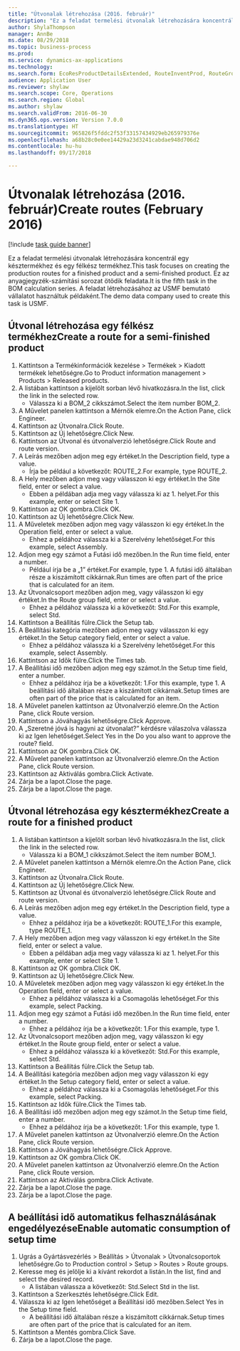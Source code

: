 ```yaml
--- 
title: "Útvonalak létrehozása (2016. február)"
description: "Ez a feladat termelési útvonalak létrehozására koncentrál egy késztermékhez és egy félkész termékhez."
author: ShylaThompson
manager: AnnBe
ms.date: 08/29/2018
ms.topic: business-process
ms.prod: 
ms.service: dynamics-ax-applications
ms.technology: 
ms.search.form: EcoResProductDetailsExtended, RouteInventProd, RouteGroup
audience: Application User
ms.reviewer: shylaw
ms.search.scope: Core, Operations
ms.search.region: Global
ms.author: shylaw
ms.search.validFrom: 2016-06-30
ms.dyn365.ops.version: Version 7.0.0
ms.translationtype: HT
ms.sourcegitcommit: 965826f5fddc2f53f33157434929eb265979376e
ms.openlocfilehash: a68b28c0e0ee14429a23d3241cabdae948d706d2
ms.contentlocale: hu-hu
ms.lasthandoff: 09/17/2018

---
```

# <a name="create-routes-february-2016"></a><span data-ttu-id="60dd2-103">Útvonalak létrehozása (2016. február)</span><span class="sxs-lookup"><span data-stu-id="60dd2-103">Create routes (February 2016)</span></span>

[!include [task guide banner](../../includes/task-guide-banner.md)]

<span data-ttu-id="60dd2-104">Ez a feladat termelési útvonalak létrehozására koncentrál egy késztermékhez és egy félkész termékhez.</span><span class="sxs-lookup"><span data-stu-id="60dd2-104">This task focuses on creating the production routes for a finished product and a semi-finished product.</span></span> <span data-ttu-id="60dd2-105">Ez az anyagjegyzék-számítási sorozat ötödik feladata.</span><span class="sxs-lookup"><span data-stu-id="60dd2-105">It is the fifth task in the BOM calculation series.</span></span> <span data-ttu-id="60dd2-106">A feladat létrehozásához az USMF bemutató vállalatot használtuk példaként.</span><span class="sxs-lookup"><span data-stu-id="60dd2-106">The demo data company used to create this task is USMF.</span></span>


## <a name="create-a-route-for-a-semi-finished-product"></a><span data-ttu-id="60dd2-107">Útvonal létrehozása egy félkész termékhez</span><span class="sxs-lookup"><span data-stu-id="60dd2-107">Create a route for a semi-finished product</span></span>
1. <span data-ttu-id="60dd2-108">Kattintson a Termékinformációk kezelése > Termékek > Kiadott termékek lehetőségre.</span><span class="sxs-lookup"><span data-stu-id="60dd2-108">Go to Product information management > Products > Released products.</span></span>
2. <span data-ttu-id="60dd2-109">A listában kattintson a kijelölt sorban lévő hivatkozásra.</span><span class="sxs-lookup"><span data-stu-id="60dd2-109">In the list, click the link in the selected row.</span></span>
    * <span data-ttu-id="60dd2-110">Válassza ki a BOM_2 cikkszámot.</span><span class="sxs-lookup"><span data-stu-id="60dd2-110">Select the item number BOM_2.</span></span>  
3. <span data-ttu-id="60dd2-111">A Művelet panelen kattintson a Mérnök elemre.</span><span class="sxs-lookup"><span data-stu-id="60dd2-111">On the Action Pane, click Engineer.</span></span>
4. <span data-ttu-id="60dd2-112">Kattintson az Útvonalra.</span><span class="sxs-lookup"><span data-stu-id="60dd2-112">Click Route.</span></span>
5. <span data-ttu-id="60dd2-113">Kattintson az Új lehetőségre.</span><span class="sxs-lookup"><span data-stu-id="60dd2-113">Click New.</span></span>
6. <span data-ttu-id="60dd2-114">Kattintson az Útvonal és útvonalverzió lehetőségre.</span><span class="sxs-lookup"><span data-stu-id="60dd2-114">Click Route and route version.</span></span>
7. <span data-ttu-id="60dd2-115">A Leírás mezőben adjon meg egy értéket.</span><span class="sxs-lookup"><span data-stu-id="60dd2-115">In the Description field, type a value.</span></span>
    * <span data-ttu-id="60dd2-116">Írja be például a következőt: ROUTE_2.</span><span class="sxs-lookup"><span data-stu-id="60dd2-116">For example, type ROUTE_2.</span></span>  
8. <span data-ttu-id="60dd2-117">A Hely mezőben adjon meg vagy válasszon ki egy értéket.</span><span class="sxs-lookup"><span data-stu-id="60dd2-117">In the Site field, enter or select a value.</span></span>
    * <span data-ttu-id="60dd2-118">Ebben a példában adja meg vagy válassza ki az 1. helyet.</span><span class="sxs-lookup"><span data-stu-id="60dd2-118">For this example, enter or select Site 1.</span></span>  
9. <span data-ttu-id="60dd2-119">Kattintson az OK gombra.</span><span class="sxs-lookup"><span data-stu-id="60dd2-119">Click OK.</span></span>
10. <span data-ttu-id="60dd2-120">Kattintson az Új lehetőségre.</span><span class="sxs-lookup"><span data-stu-id="60dd2-120">Click New.</span></span>
11. <span data-ttu-id="60dd2-121">A Műveletek mezőben adjon meg vagy válasszon ki egy értéket.</span><span class="sxs-lookup"><span data-stu-id="60dd2-121">In the Operation field, enter or select a value.</span></span>
    * <span data-ttu-id="60dd2-122">Ehhez a példához válassza ki a Szerelvény lehetőséget.</span><span class="sxs-lookup"><span data-stu-id="60dd2-122">For this example, select Assembly.</span></span>  
12. <span data-ttu-id="60dd2-123">Adjon meg egy számot a Futási idő mezőben.</span><span class="sxs-lookup"><span data-stu-id="60dd2-123">In the Run time field, enter a number.</span></span>
    * <span data-ttu-id="60dd2-124">Például írja be a „1” értéket.</span><span class="sxs-lookup"><span data-stu-id="60dd2-124">For example, type 1.</span></span> <span data-ttu-id="60dd2-125">A futási idő általában része a kiszámított cikkárnak.</span><span class="sxs-lookup"><span data-stu-id="60dd2-125">Run times are often part of the price that is calculated for an item.</span></span>  
13. <span data-ttu-id="60dd2-126">Az Útvonalcsoport mezőben adjon meg, vagy válasszon ki egy értéket.</span><span class="sxs-lookup"><span data-stu-id="60dd2-126">In the Route group field, enter or select a value.</span></span>
    * <span data-ttu-id="60dd2-127">Ehhez a példához válassza ki a következőt: Std.</span><span class="sxs-lookup"><span data-stu-id="60dd2-127">For this example, select Std.</span></span>  
14. <span data-ttu-id="60dd2-128">Kattintson a Beállítás fülre.</span><span class="sxs-lookup"><span data-stu-id="60dd2-128">Click the Setup tab.</span></span>
15. <span data-ttu-id="60dd2-129">A Beállítási kategória mezőben adjon meg vagy válasszon ki egy értéket.</span><span class="sxs-lookup"><span data-stu-id="60dd2-129">In the Setup category field, enter or select a value.</span></span>
    * <span data-ttu-id="60dd2-130">Ehhez a példához válassza ki a Szerelvény lehetőséget.</span><span class="sxs-lookup"><span data-stu-id="60dd2-130">For this example, select Assembly.</span></span>  
16. <span data-ttu-id="60dd2-131">Kattintson az Idők fülre.</span><span class="sxs-lookup"><span data-stu-id="60dd2-131">Click the Times tab.</span></span>
17. <span data-ttu-id="60dd2-132">A Beállítási idő mezőben adjon meg egy számot.</span><span class="sxs-lookup"><span data-stu-id="60dd2-132">In the Setup time field, enter a number.</span></span>
    * <span data-ttu-id="60dd2-133">Ehhez a példához írja be a következőt: 1.</span><span class="sxs-lookup"><span data-stu-id="60dd2-133">For this example, type 1.</span></span> <span data-ttu-id="60dd2-134">A beállítási idő általában része a kiszámított cikkárnak.</span><span class="sxs-lookup"><span data-stu-id="60dd2-134">Setup times are often part of the price that is calculated for an item.</span></span>  
18. <span data-ttu-id="60dd2-135">A Művelet panelen kattintson az Útvonalverzió elemre.</span><span class="sxs-lookup"><span data-stu-id="60dd2-135">On the Action Pane, click Route version.</span></span>
19. <span data-ttu-id="60dd2-136">Kattintson a Jóváhagyás lehetőségre.</span><span class="sxs-lookup"><span data-stu-id="60dd2-136">Click Approve.</span></span>
20. <span data-ttu-id="60dd2-137">A „Szeretné jóvá is hagyni az útvonalat?” kérdésre válaszolva válassza ki az Igen lehetőséget.</span><span class="sxs-lookup"><span data-stu-id="60dd2-137">Select Yes in the Do you also want to approve the route? field.</span></span>
21. <span data-ttu-id="60dd2-138">Kattintson az OK gombra.</span><span class="sxs-lookup"><span data-stu-id="60dd2-138">Click OK.</span></span>
22. <span data-ttu-id="60dd2-139">A Művelet panelen kattintson az Útvonalverzió elemre.</span><span class="sxs-lookup"><span data-stu-id="60dd2-139">On the Action Pane, click Route version.</span></span>
23. <span data-ttu-id="60dd2-140">Kattintson az Aktiválás gombra.</span><span class="sxs-lookup"><span data-stu-id="60dd2-140">Click Activate.</span></span>
24. <span data-ttu-id="60dd2-141">Zárja be a lapot.</span><span class="sxs-lookup"><span data-stu-id="60dd2-141">Close the page.</span></span>
25. <span data-ttu-id="60dd2-142">Zárja be a lapot.</span><span class="sxs-lookup"><span data-stu-id="60dd2-142">Close the page.</span></span>

## <a name="create-a-route-for-a-finished-product"></a><span data-ttu-id="60dd2-143">Útvonal létrehozása egy késztermékhez</span><span class="sxs-lookup"><span data-stu-id="60dd2-143">Create a route for a finished product</span></span>
1. <span data-ttu-id="60dd2-144">A listában kattintson a kijelölt sorban lévő hivatkozásra.</span><span class="sxs-lookup"><span data-stu-id="60dd2-144">In the list, click the link in the selected row.</span></span>
    * <span data-ttu-id="60dd2-145">Válassza ki a BOM_1 cikkszámot.</span><span class="sxs-lookup"><span data-stu-id="60dd2-145">Select the item number BOM_1.</span></span>  
2. <span data-ttu-id="60dd2-146">A Művelet panelen kattintson a Mérnök elemre.</span><span class="sxs-lookup"><span data-stu-id="60dd2-146">On the Action Pane, click Engineer.</span></span>
3. <span data-ttu-id="60dd2-147">Kattintson az Útvonalra.</span><span class="sxs-lookup"><span data-stu-id="60dd2-147">Click Route.</span></span>
4. <span data-ttu-id="60dd2-148">Kattintson az Új lehetőségre.</span><span class="sxs-lookup"><span data-stu-id="60dd2-148">Click New.</span></span>
5. <span data-ttu-id="60dd2-149">Kattintson az Útvonal és útvonalverzió lehetőségre.</span><span class="sxs-lookup"><span data-stu-id="60dd2-149">Click Route and route version.</span></span>
6. <span data-ttu-id="60dd2-150">A Leírás mezőben adjon meg egy értéket.</span><span class="sxs-lookup"><span data-stu-id="60dd2-150">In the Description field, type a value.</span></span>
    * <span data-ttu-id="60dd2-151">Ehhez a példához írja be a következőt: ROUTE_1.</span><span class="sxs-lookup"><span data-stu-id="60dd2-151">For this example, type ROUTE_1.</span></span>  
7. <span data-ttu-id="60dd2-152">A Hely mezőben adjon meg vagy válasszon ki egy értéket.</span><span class="sxs-lookup"><span data-stu-id="60dd2-152">In the Site field, enter or select a value.</span></span>
    * <span data-ttu-id="60dd2-153">Ebben a példában adja meg vagy válassza ki az 1. helyet.</span><span class="sxs-lookup"><span data-stu-id="60dd2-153">For this example, enter or select Site 1.</span></span>  
8. <span data-ttu-id="60dd2-154">Kattintson az OK gombra.</span><span class="sxs-lookup"><span data-stu-id="60dd2-154">Click OK.</span></span>
9. <span data-ttu-id="60dd2-155">Kattintson az Új lehetőségre.</span><span class="sxs-lookup"><span data-stu-id="60dd2-155">Click New.</span></span>
10. <span data-ttu-id="60dd2-156">A Műveletek mezőben adjon meg vagy válasszon ki egy értéket.</span><span class="sxs-lookup"><span data-stu-id="60dd2-156">In the Operation field, enter or select a value.</span></span>
    * <span data-ttu-id="60dd2-157">Ehhez a példához válassza ki a Csomagolás lehetőséget.</span><span class="sxs-lookup"><span data-stu-id="60dd2-157">For this example, select Packing.</span></span>  
11. <span data-ttu-id="60dd2-158">Adjon meg egy számot a Futási idő mezőben.</span><span class="sxs-lookup"><span data-stu-id="60dd2-158">In the Run time field, enter a number.</span></span>
    * <span data-ttu-id="60dd2-159">Ehhez a példához írja be a következőt: 1.</span><span class="sxs-lookup"><span data-stu-id="60dd2-159">For this example, type 1.</span></span>  
12. <span data-ttu-id="60dd2-160">Az Útvonalcsoport mezőben adjon meg, vagy válasszon ki egy értéket.</span><span class="sxs-lookup"><span data-stu-id="60dd2-160">In the Route group field, enter or select a value.</span></span>
    * <span data-ttu-id="60dd2-161">Ehhez a példához válassza ki a következőt: Std.</span><span class="sxs-lookup"><span data-stu-id="60dd2-161">For this example, select Std.</span></span>  
13. <span data-ttu-id="60dd2-162">Kattintson a Beállítás fülre.</span><span class="sxs-lookup"><span data-stu-id="60dd2-162">Click the Setup tab.</span></span>
14. <span data-ttu-id="60dd2-163">A Beállítási kategória mezőben adjon meg vagy válasszon ki egy értéket.</span><span class="sxs-lookup"><span data-stu-id="60dd2-163">In the Setup category field, enter or select a value.</span></span>
    * <span data-ttu-id="60dd2-164">Ehhez a példához válassza ki a Csomagolás lehetőséget.</span><span class="sxs-lookup"><span data-stu-id="60dd2-164">For this example, select Packing.</span></span>  
15. <span data-ttu-id="60dd2-165">Kattintson az Idők fülre.</span><span class="sxs-lookup"><span data-stu-id="60dd2-165">Click the Times tab.</span></span>
16. <span data-ttu-id="60dd2-166">A Beállítási idő mezőben adjon meg egy számot.</span><span class="sxs-lookup"><span data-stu-id="60dd2-166">In the Setup time field, enter a number.</span></span>
    * <span data-ttu-id="60dd2-167">Ehhez a példához írja be a következőt: 1.</span><span class="sxs-lookup"><span data-stu-id="60dd2-167">For this example, type 1.</span></span>  
17. <span data-ttu-id="60dd2-168">A Művelet panelen kattintson az Útvonalverzió elemre.</span><span class="sxs-lookup"><span data-stu-id="60dd2-168">On the Action Pane, click Route version.</span></span>
18. <span data-ttu-id="60dd2-169">Kattintson a Jóváhagyás lehetőségre.</span><span class="sxs-lookup"><span data-stu-id="60dd2-169">Click Approve.</span></span>
19. <span data-ttu-id="60dd2-170">Kattintson az OK gombra.</span><span class="sxs-lookup"><span data-stu-id="60dd2-170">Click OK.</span></span>
20. <span data-ttu-id="60dd2-171">A Művelet panelen kattintson az Útvonalverzió elemre.</span><span class="sxs-lookup"><span data-stu-id="60dd2-171">On the Action Pane, click Route version.</span></span>
21. <span data-ttu-id="60dd2-172">Kattintson az Aktiválás gombra.</span><span class="sxs-lookup"><span data-stu-id="60dd2-172">Click Activate.</span></span>
22. <span data-ttu-id="60dd2-173">Zárja be a lapot.</span><span class="sxs-lookup"><span data-stu-id="60dd2-173">Close the page.</span></span>
23. <span data-ttu-id="60dd2-174">Zárja be a lapot.</span><span class="sxs-lookup"><span data-stu-id="60dd2-174">Close the page.</span></span>

## <a name="enable-automatic-consumption-of-setup-time"></a><span data-ttu-id="60dd2-175">A beállítási idő automatikus felhasználásának engedélyezése</span><span class="sxs-lookup"><span data-stu-id="60dd2-175">Enable automatic consumption of setup time</span></span>
1. <span data-ttu-id="60dd2-176">Ugrás a Gyártásvezérlés > Beállítás > Útvonalak > Útvonalcsoportok lehetőségre.</span><span class="sxs-lookup"><span data-stu-id="60dd2-176">Go to Production control > Setup > Routes > Route groups.</span></span>
2. <span data-ttu-id="60dd2-177">Keresse meg és jelölje ki a kívánt rekordot a listán.</span><span class="sxs-lookup"><span data-stu-id="60dd2-177">In the list, find and select the desired record.</span></span>
    * <span data-ttu-id="60dd2-178">A listában válassza a következőt: Std.</span><span class="sxs-lookup"><span data-stu-id="60dd2-178">Select Std in the list.</span></span>  
3. <span data-ttu-id="60dd2-179">Kattintson a Szerkesztés lehetőségre.</span><span class="sxs-lookup"><span data-stu-id="60dd2-179">Click Edit.</span></span>
4. <span data-ttu-id="60dd2-180">Válassza ki az Igen lehetőséget a Beállítási idő mezőben.</span><span class="sxs-lookup"><span data-stu-id="60dd2-180">Select Yes in the Setup time field.</span></span>
    * <span data-ttu-id="60dd2-181">A beállítási idő általában része a kiszámított cikkárnak.</span><span class="sxs-lookup"><span data-stu-id="60dd2-181">Setup times are often part of the price that is calculated for an item.</span></span>  
5. <span data-ttu-id="60dd2-182">Kattintson a Mentés gombra.</span><span class="sxs-lookup"><span data-stu-id="60dd2-182">Click Save.</span></span>
6. <span data-ttu-id="60dd2-183">Zárja be a lapot.</span><span class="sxs-lookup"><span data-stu-id="60dd2-183">Close the page.</span></span>


